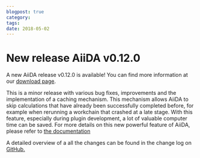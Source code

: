```yaml
---
blogpost: true
category:
tags:
date: 2018-05-02
---
```


# New release AiiDA v0.12.0

A new AiiDA release v0.12.0 is available! You can find more information at our [download page](http://www.aiida.net/download/).

This is a minor release with various bug fixes, improvements and the implementation of a caching mechanism. This mechanism allows AiiDA to skip calculations that have already been successfully completed before, for example when rerunning a workchain that crashed at a late stage. With this feature, especially during plugin development, a lot of valuable computer time can be saved. For more details on this new powerful feature of AiiDA, please refer to [the documentation](http://aiida-core.readthedocs.io/en/v0.12.0/caching/index.html)

A detailed overview of a all the changes can be found in the change log on [GitHub.](https://github.com/aiidateam/aiida_core/blob/v0.12.0/CHANGELOG.md)
